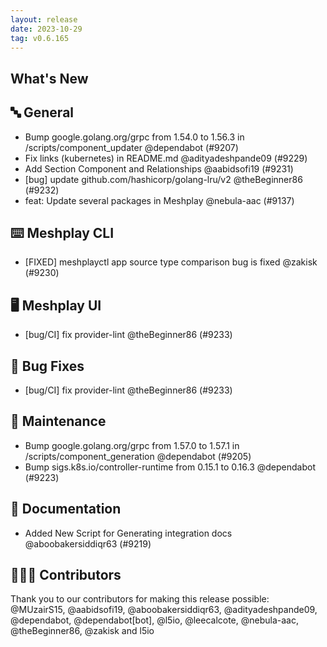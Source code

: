 ```yaml
---
layout: release
date: 2023-10-29
tag: v0.6.165
---
```


## What's New
## 🔤 General
- Bump google.golang.org/grpc from 1.54.0 to 1.56.3 in /scripts/component_updater @dependabot (#9207)
- Fix links (kubernetes) in README.md @adityadeshpande09 (#9229)
- Add Section Component and Relationships @aabidsofi19 (#9231)
- [bug] update github.com/hashicorp/golang-lru/v2 @theBeginner86 (#9232)
- feat: Update several packages in Meshplay @nebula-aac (#9137)

## ⌨️ Meshplay CLI

- [FIXED] meshplayctl app source type comparison bug is fixed @zakisk (#9230)

## 🖥 Meshplay UI

- [bug/CI] fix provider-lint @theBeginner86 (#9233)

## 🐛 Bug Fixes

- [bug/CI] fix provider-lint @theBeginner86 (#9233)

## 🧰 Maintenance

- Bump google.golang.org/grpc from 1.57.0 to 1.57.1 in /scripts/component_generation @dependabot (#9205)
- Bump sigs.k8s.io/controller-runtime from 0.15.1 to 0.16.3 @dependabot (#9223)

## 📖 Documentation

- Added New Script for Generating integration docs @aboobakersiddiqr63 (#9219)

## 👨🏽‍💻 Contributors

Thank you to our contributors for making this release possible:
@MUzairS15, @aabidsofi19, @aboobakersiddiqr63, @adityadeshpande09, @dependabot, @dependabot[bot], @l5io, @leecalcote, @nebula-aac, @theBeginner86, @zakisk and l5io
